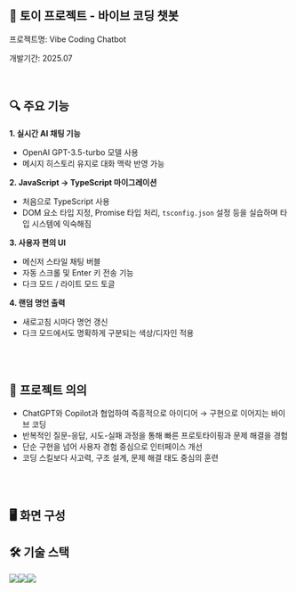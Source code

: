 ## 📌 토이 프로젝트 - 바이브 코딩 챗봇

프로젝트명: Vibe Coding Chatbot


개발기간: 2025.07

<br>

## 🔍 주요 기능

<b>1. 실시간 AI 채팅 기능</b> 

- OpenAI GPT-3.5-turbo 모델 사용
- 메시지 히스토리 유지로 대화 맥락 반영 가능

<b>2. JavaScript → TypeScript 마이그레이션</b>

- 처음으로 TypeScript 사용
- DOM 요소 타입 지정, Promise 타입 처리, `tsconfig.json` 설정 등을 실습하며 타입 시스템에 익숙해짐

<b>3. 사용자 편의 UI</b>

- 메신저 스타일 채팅 버블
- 자동 스크롤 및 Enter 키 전송 기능
- 다크 모드 / 라이트 모드 토글

<b>4. 랜덤 명언 출력</b>

- 새로고침 시마다 명언 갱신
- 다크 모드에서도 명확하게 구분되는 색상/디자인 적용

<br><br/>

## 🌙 프로젝트 의의

- ChatGPT와 Copilot과 협업하여 즉흥적으로 아이디어 → 구현으로 이어지는 바이브 코딩
- 반복적인 질문-응답, 시도-실패 과정을 통해 빠른 프로토타이핑과 문제 해결을 경험
- 단순 구현을 넘어 사용자 경험 중심으로 인터페이스 개선
- 코딩 스킬보다 사고력, 구조 설계, 문제 해결 태도 중심의 훈련

<br><br/>

## 🖥️ 화면 구성



## 🛠️ 기술 스택

<img src="https://img.shields.io/badge/typescript-3178C6?style=for-the-badge&logo=typescript&logoColor=white"><img src="https://img.shields.io/badge/html5-E34F26?style=for-the-badge&logo=html5&logoColor=white"><img src="https://img.shields.io/badge/css3-1572B6?style=for-the-badge&logo=css3&logoColor=white">

<br><br/>
